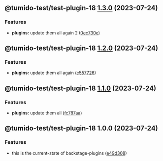 ## @tumido-test/test-plugin-18 [1.3.0](https://github.com/tumido/test-npm-publish-migration-2/compare/@tumido-test/test-plugin-18@1.2.0...@tumido-test/test-plugin-18@1.3.0) (2023-07-24)


### Features

* **plugins:** update them all again 2 ([0ec730e](https://github.com/tumido/test-npm-publish-migration-2/commit/0ec730ea8045f0d841b7f2cb011dec817eb9f0b8))

## @tumido-test/test-plugin-18 [1.2.0](https://github.com/tumido/test-npm-publish-migration-2/compare/@tumido-test/test-plugin-18@1.1.0...@tumido-test/test-plugin-18@1.2.0) (2023-07-24)


### Features

* **plugins:** update them all again ([c557726](https://github.com/tumido/test-npm-publish-migration-2/commit/c557726d5b75cf345fcf50f45e6a6281a2909f5a))

## @tumido-test/test-plugin-18 [1.1.0](https://github.com/tumido/test-npm-publish-migration-2/compare/@tumido-test/test-plugin-18@1.0.0...@tumido-test/test-plugin-18@1.1.0) (2023-07-24)


### Features

* **plugins:** update them all ([fc787aa](https://github.com/tumido/test-npm-publish-migration-2/commit/fc787aa160288a524e2bb06d5c1ab3c72f8e0774))

## @tumido-test/test-plugin-18 1.0.0 (2023-07-24)


### Features

* this is the current-state of backstage-plugins ([e49d308](https://github.com/tumido/test-npm-publish-migration-2/commit/e49d30830fa11898df24d879c21c82fd624df7ba))
